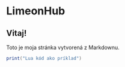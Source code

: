 # LimeonHub

## Vitaj!

Toto je moja stránka vytvorená z Markdownu.

```lua
print("Lua kód ako príklad")

